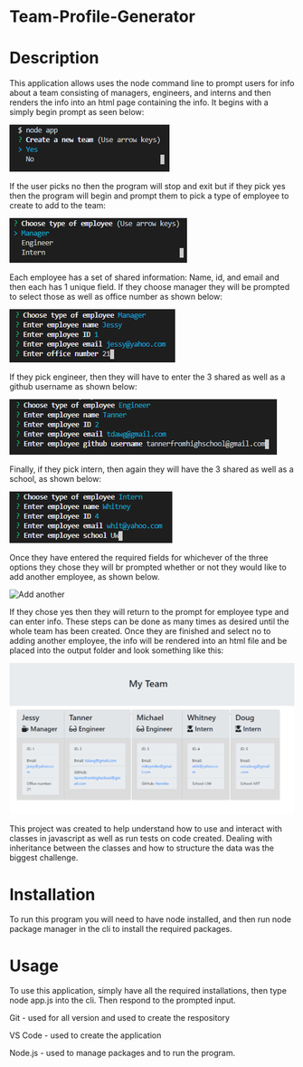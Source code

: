 # Team-Profile-Generator

# Description
This application allows uses the node command line to prompt users for info about a team consisting of managers, engineers, and interns and then renders the info into an html page containing the info.
It begins with a simply begin prompt as seen below:

![Starting Prompt](/screenshots/appstart.png) 

If the user picks no then the program will stop and exit but if they pick yes then the program will begin and prompt them to pick a type of employee to create to add to the team:

![Choose Employee](/screenshots/Pickemployeetype.png)

Each employee has a set of shared information: Name, id, and email and then each has 1 unique field. If they choose manager they will be prompted to select those as well as office number as shown below:

![Manager Prompt](/screenshots/managerprompt.png)

If they pick engineer, then they will have to enter the 3 shared as well as a github username as shown below:

![Engineer Prompt](/screenshots/engineerprompt.png)

Finally, if they pick intern, then again they will have the 3 shared as well as a school, as shown below:

![Intern Prompt](/screenshots/internprompt.png)

Once they have entered the required fields for whichever of the three options they chose they will br prompted whether or not they would like to add another employee, as shown below.

![Add another](/screenshots/appemployeeprompt.png)

If they chose yes then they will return to the prompt for employee type and can enter info. These steps can be done as many times as desired until the whole team has been created. Once they are finished and select no to adding another employee, the info will be rendered into an html file and be placed into the output folder and look something like this:

![Team html](/screenshots/generatedteam.png)

This project was created to help understand how to use and interact with classes in javascript as well as run tests on code created. Dealing with inheritance between the classes and how to structure the data was the biggest challenge.

# Installation
To run this program you will need to have node installed, and then run node package manager in the cli to install the required packages.

# Usage
To use this application, simply have all the required installations, then type node app.js into the cli. Then respond to the prompted input.

Git - used for all version and used to create the respository 

VS Code - used to create the application 

Node.js - used to manage packages and to run the program.
